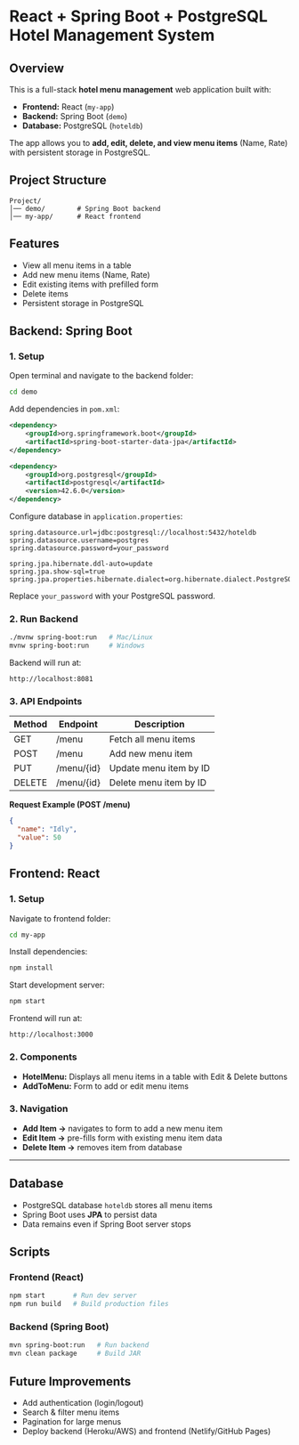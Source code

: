 

# React + Spring Boot + PostgreSQL Hotel Management System

## Overview

This is a full-stack **hotel menu management** web application built with:

* **Frontend:** React (`my-app`)
* **Backend:** Spring Boot (`demo`)
* **Database:** PostgreSQL (`hoteldb`)

The app allows you to **add, edit, delete, and view menu items** (Name, Rate) with persistent storage in PostgreSQL.



## Project Structure

```
Project/
│── demo/        # Spring Boot backend
│── my-app/      # React frontend
```



## Features

* View all menu items in a table
* Add new menu items (Name, Rate)
* Edit existing items with prefilled form
* Delete items
* Persistent storage in PostgreSQL



## Backend: Spring Boot

### 1. Setup

Open terminal and navigate to the backend folder:

```bash
cd demo
```

Add dependencies in `pom.xml`:

```xml
<dependency>
    <groupId>org.springframework.boot</groupId>
    <artifactId>spring-boot-starter-data-jpa</artifactId>
</dependency>

<dependency>
    <groupId>org.postgresql</groupId>
    <artifactId>postgresql</artifactId>
    <version>42.6.0</version>
</dependency>
```

Configure database in `application.properties`:

```properties
spring.datasource.url=jdbc:postgresql://localhost:5432/hoteldb
spring.datasource.username=postgres
spring.datasource.password=your_password

spring.jpa.hibernate.ddl-auto=update
spring.jpa.show-sql=true
spring.jpa.properties.hibernate.dialect=org.hibernate.dialect.PostgreSQLDialect
```

Replace `your_password` with your PostgreSQL password.



### 2. Run Backend

```bash
./mvnw spring-boot:run   # Mac/Linux
mvnw spring-boot:run     # Windows
```

Backend will run at:

```
http://localhost:8081
```



### 3. API Endpoints

| Method | Endpoint   | Description            |
| ------ | ---------- | ---------------------- |
| GET    | /menu      | Fetch all menu items   |
| POST   | /menu      | Add new menu item      |
| PUT    | /menu/{id} | Update menu item by ID |
| DELETE | /menu/{id} | Delete menu item by ID |

**Request Example (POST /menu)**

```json
{
  "name": "Idly",
  "value": 50
}
```



## Frontend: React

### 1. Setup

Navigate to frontend folder:

```bash
cd my-app
```

Install dependencies:

```bash
npm install
```

Start development server:

```bash
npm start
```

Frontend will run at:

```
http://localhost:3000
```



### 2. Components

* **HotelMenu:** Displays all menu items in a table with Edit & Delete buttons
* **AddToMenu:** Form to add or edit menu items



### 3. Navigation

* **Add Item →** navigates to form to add a new menu item
* **Edit Item →** pre-fills form with existing menu item data
* **Delete Item →** removes item from database

---

## Database

* PostgreSQL database `hoteldb` stores all menu items
* Spring Boot uses **JPA** to persist data
* Data remains even if Spring Boot server stops


## Scripts

### Frontend (React)

```bash
npm start       # Run dev server
npm run build   # Build production files
```

### Backend (Spring Boot)

```bash
mvn spring-boot:run   # Run backend
mvn clean package     # Build JAR
```



## Future Improvements

* Add authentication (login/logout)
* Search & filter menu items
* Pagination for large menus
* Deploy backend (Heroku/AWS) and frontend (Netlify/GitHub Pages)





